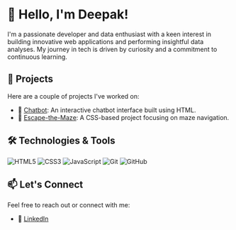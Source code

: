 # 👋 Hello, I'm Deepak!

I'm a passionate developer and data enthusiast with a keen interest in building innovative web applications and performing insightful data analyses. My journey in tech is driven by curiosity and a commitment to continuous learning.

## 🚀 Projects

Here are a couple of projects I've worked on:

- 🔹 [Chatbot](https://github.com/deepak227890/Chatbot): An interactive chatbot interface built using HTML.
- 🔹 [Escape-the-Maze](https://github.com/deepak227890/Escape-the-Maze): A CSS-based project focusing on maze navigation.

## 🛠️ Technologies & Tools

![HTML5](https://img.shields.io/badge/HTML5-E34F26?style=flat&logo=html5&logoColor=white)
![CSS3](https://img.shields.io/badge/CSS3-1572B6?style=flat&logo=css3&logoColor=white)
![JavaScript](https://img.shields.io/badge/JavaScript-F7DF1E?style=flat&logo=javascript&logoColor=black)
![Git](https://img.shields.io/badge/Git-F05032?style=flat&logo=git&logoColor=white)
![GitHub](https://img.shields.io/badge/GitHub-181717?style=flat&logo=github&logoColor=white)


## 📫 Let's Connect

Feel free to reach out or connect with me:

- 💼 [LinkedIn](https://www.linkedin.com/in/deepak-sharma-725a56220/)


